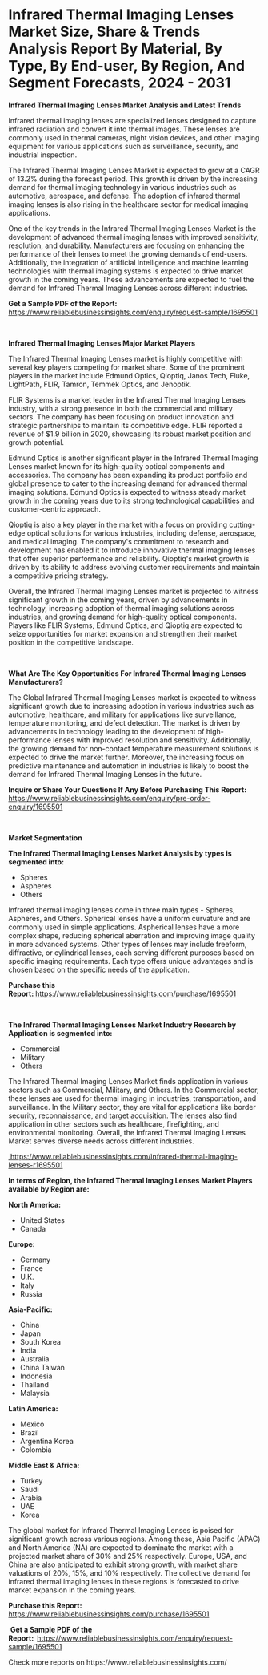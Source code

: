<p><h1>Infrared Thermal Imaging Lenses Market Size, Share & Trends Analysis Report By Material, By Type, By End-user, By Region, And Segment Forecasts, 2024 - 2031</h1></p><p><strong>Infrared Thermal Imaging Lenses Market Analysis and Latest Trends</strong></p>
<p><p>Infrared thermal imaging lenses are specialized lenses designed to capture infrared radiation and convert it into thermal images. These lenses are commonly used in thermal cameras, night vision devices, and other imaging equipment for various applications such as surveillance, security, and industrial inspection.</p><p>The Infrared Thermal Imaging Lenses Market is expected to grow at a CAGR of 13.2% during the forecast period. This growth is driven by the increasing demand for thermal imaging technology in various industries such as automotive, aerospace, and defense. The adoption of infrared thermal imaging lenses is also rising in the healthcare sector for medical imaging applications.</p><p>One of the key trends in the Infrared Thermal Imaging Lenses Market is the development of advanced thermal imaging lenses with improved sensitivity, resolution, and durability. Manufacturers are focusing on enhancing the performance of their lenses to meet the growing demands of end-users. Additionally, the integration of artificial intelligence and machine learning technologies with thermal imaging systems is expected to drive market growth in the coming years. These advancements are expected to fuel the demand for Infrared Thermal Imaging Lenses across different industries.</p></p>
<p><strong>Get a Sample PDF of the Report:&nbsp;</strong> <a href="https://www.reliablebusinessinsights.com/enquiry/request-sample/1695501">https://www.reliablebusinessinsights.com/enquiry/request-sample/1695501</a></p>
<p>&nbsp;</p>
<p><strong>Infrared Thermal Imaging Lenses Major Market Players</strong></p>
<p><p>The Infrared Thermal Imaging Lenses market is highly competitive with several key players competing for market share. Some of the prominent players in the market include Edmund Optics, Qioptiq, Janos Tech, Fluke, LightPath, FLIR, Tamron, Temmek Optics, and Jenoptik.</p><p>FLIR Systems is a market leader in the Infrared Thermal Imaging Lenses industry, with a strong presence in both the commercial and military sectors. The company has been focusing on product innovation and strategic partnerships to maintain its competitive edge. FLIR reported a revenue of $1.9 billion in 2020, showcasing its robust market position and growth potential.</p><p>Edmund Optics is another significant player in the Infrared Thermal Imaging Lenses market known for its high-quality optical components and accessories. The company has been expanding its product portfolio and global presence to cater to the increasing demand for advanced thermal imaging solutions. Edmund Optics is expected to witness steady market growth in the coming years due to its strong technological capabilities and customer-centric approach.</p><p>Qioptiq is also a key player in the market with a focus on providing cutting-edge optical solutions for various industries, including defense, aerospace, and medical imaging. The company's commitment to research and development has enabled it to introduce innovative thermal imaging lenses that offer superior performance and reliability. Qioptiq's market growth is driven by its ability to address evolving customer requirements and maintain a competitive pricing strategy.</p><p>Overall, the Infrared Thermal Imaging Lenses market is projected to witness significant growth in the coming years, driven by advancements in technology, increasing adoption of thermal imaging solutions across industries, and growing demand for high-quality optical components. Players like FLIR Systems, Edmund Optics, and Qioptiq are expected to seize opportunities for market expansion and strengthen their market position in the competitive landscape.</p></p>
<p>&nbsp;</p>
<p><strong>What Are The Key Opportunities For Infrared Thermal Imaging Lenses Manufacturers?</strong></p>
<p><p>The Global Infrared Thermal Imaging Lenses market is expected to witness significant growth due to increasing adoption in various industries such as automotive, healthcare, and military for applications like surveillance, temperature monitoring, and defect detection. The market is driven by advancements in technology leading to the development of high-performance lenses with improved resolution and sensitivity. Additionally, the growing demand for non-contact temperature measurement solutions is expected to drive the market further. Moreover, the increasing focus on predictive maintenance and automation in industries is likely to boost the demand for Infrared Thermal Imaging Lenses in the future.</p></p>
<p><strong>Inquire or Share Your Questions If Any Before Purchasing This Report:</strong> <a href="https://www.reliablebusinessinsights.com/enquiry/pre-order-enquiry/1695501">https://www.reliablebusinessinsights.com/enquiry/pre-order-enquiry/1695501</a></p>
<p>&nbsp;</p>
<p><strong>Market Segmentation</strong></p>
<p><strong>The Infrared Thermal Imaging Lenses Market Analysis by types is segmented into:</strong></p>
<p><ul><li>Spheres</li><li>Aspheres</li><li>Others</li></ul></p>
<p><p>Infrared thermal imaging lenses come in three main types - Spheres, Aspheres, and Others. Spherical lenses have a uniform curvature and are commonly used in simple applications. Aspherical lenses have a more complex shape, reducing spherical aberration and improving image quality in more advanced systems. Other types of lenses may include freeform, diffractive, or cylindrical lenses, each serving different purposes based on specific imaging requirements. Each type offers unique advantages and is chosen based on the specific needs of the application.</p></p>
<p><strong>Purchase this Report:&nbsp;</strong><a href="https://www.reliablebusinessinsights.com/purchase/1695501">https://www.reliablebusinessinsights.com/purchase/1695501</a></p>
<p>&nbsp;</p>
<p><strong>The Infrared Thermal Imaging Lenses Market Industry Research by Application is segmented into:</strong></p>
<p><ul><li>Commercial</li><li>Military</li><li>Others</li></ul></p>
<p><p>The Infrared Thermal Imaging Lenses Market finds application in various sectors such as Commercial, Military, and Others. In the Commercial sector, these lenses are used for thermal imaging in industries, transportation, and surveillance. In the Military sector, they are vital for applications like border security, reconnaissance, and target acquisition. The lenses also find application in other sectors such as healthcare, firefighting, and environmental monitoring. Overall, the Infrared Thermal Imaging Lenses Market serves diverse needs across different industries.</p></p>
<p><a href="https://www.reliablebusinessinsights.com/infrared-thermal-imaging-lenses-r1695501">&nbsp;https://www.reliablebusinessinsights.com/infrared-thermal-imaging-lenses-r1695501</a></p>
<p><strong>In terms of Region, the Infrared Thermal Imaging Lenses Market Players available by Region are:</strong></p>
<p>
    <p> <strong> North America: </strong>
        <ul>
            <li>United States</li>
            <li>Canada</li>
        </ul>
        </p> 
    <p> <strong> Europe: </strong>
        <ul>
            <li>Germany</li>
            <li>France</li>
            <li>U.K.</li>
            <li>Italy</li>
            <li>Russia</li>
        </ul>
        </p> 
    <p> <strong> Asia-Pacific: </strong>
        <ul>
            <li>China</li>
            <li>Japan</li>
            <li>South Korea</li>
            <li>India</li>
            <li>Australia</li>
            <li>China Taiwan</li>
            <li>Indonesia</li>
            <li>Thailand</li>
            <li>Malaysia</li>
        </ul>
        </p> 
    <p> <strong> Latin America: </strong>
        <ul>
            <li>Mexico</li>
            <li>Brazil</li>
            <li>Argentina Korea</li>
            <li>Colombia</li>
        </ul>
        </p> 
    <p> <strong> Middle East & Africa: </strong>
        <ul>
            <li>Turkey</li>
            <li>Saudi</li>
            <li>Arabia</li>
            <li>UAE</li>
            <li>Korea</li>
        </ul>
    </p>
    </p>
<p><p>The global market for Infrared Thermal Imaging Lenses is poised for significant growth across various regions. Among these, Asia Pacific (APAC) and North America (NA) are expected to dominate the market with a projected market share of 30% and 25% respectively. Europe, USA, and China are also anticipated to exhibit strong growth, with market share valuations of 20%, 15%, and 10% respectively. The collective demand for infrared thermal imaging lenses in these regions is forecasted to drive market expansion in the coming years.</p></p>
<p><strong>Purchase this Report: </strong><a href="https://www.reliablebusinessinsights.com/purchase/1695501">https://www.reliablebusinessinsights.com/purchase/1695501</a></p>
<p>&nbsp;<strong>Get a Sample PDF of the Report:&nbsp;&nbsp;</strong><a href="https://www.reliablebusinessinsights.com/enquiry/request-sample/1695501">https://www.reliablebusinessinsights.com/enquiry/request-sample/1695501</a></p>
<p><strong></strong></p>
<p>Check more reports on https://www.reliablebusinessinsights.com/</p>